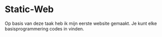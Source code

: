 # Static-Web
Op basis van deze taak heb ik mijn eerste website gemaakt. Je kunt elke basisprogrammering codes in vinden.
